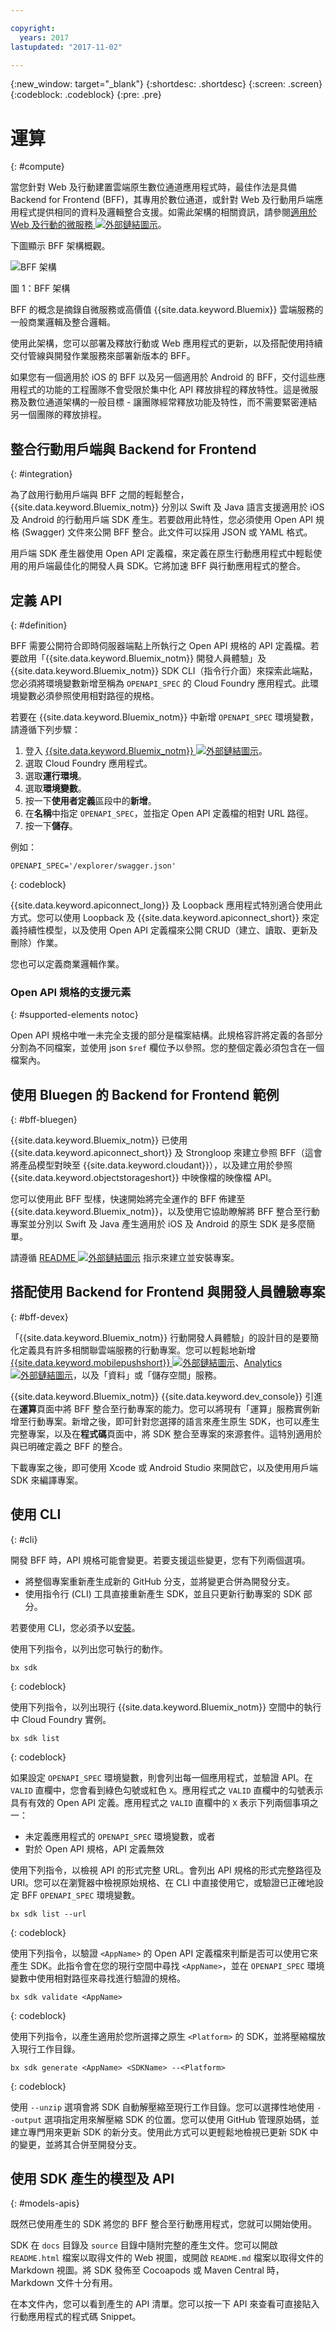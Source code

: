 ```yaml
---

copyright:
  years: 2017
lastupdated: "2017-11-02"

---
```

{:new_window: target="_blank"}
{:shortdesc: .shortdesc}
{:screen: .screen}
{:codeblock: .codeblock}
{:pre: .pre}

# 運算
{: #compute}

當您針對 Web 及行動建置雲端原生數位通道應用程式時，最佳作法是具備 Backend for Frontend (BFF)，其專用於數位通道，或針對 Web 及行動用戶端應用程式提供相同的資料及邏輯整合支援。如需此架構的相關資訊，請參閱[適用於 Web 及行動的微服務 ![外部鏈結圖示](../icons/launch-glyph.svg)](https://www.ibm.com/devops/method/content/architecture/omnichannelArchitecture)。

下圖顯示 BFF 架構概觀。

![BFF 架構](images/bff-arch.png)

圖 1：BFF 架構

BFF 的概念是摘錄自微服務或高價值 {{site.data.keyword.Bluemix}} 雲端服務的一般商業邏輯及整合邏輯。

使用此架構，您可以部署及釋放行動或 Web 應用程式的更新，以及搭配使用持續交付管線與開發作業服務來部署新版本的 BFF。

如果您有一個適用於 iOS 的 BFF 以及另一個適用於 Android 的 BFF，交付這些應用程式的功能的工程團隊不會受限於集中化 API 釋放排程的釋放特性。這是微服務及數位通道架構的一般目標 - 讓團隊經常釋放功能及特性，而不需要緊密連結另一個團隊的釋放排程。

<!--
## Backend for Frontends (BFF)
{: #bff}

Backend for Frontend patterns, commonly known as BFFs, really help you to focus on exposing business data and services in a form that matches the user interaction requirements. To optimize a user journey to your cloud solution, it may require a different user journey for the mobile application and a richer, more detailed journey for the Web application. With the introduction of voice-controlled devices like the [{{site.data.keyword.conversationfull}} ![External link icon](../icons/launch-glyph.svg "External link icon")](https://www.ibm.com/watson/developercloud/conversation.html) service, the interaction with a user could be controlled by voice. This digital channel will require a very different BFF for managing these voice intent-based interactions.

With {{site.data.keyword.Bluemix_notm}}, you can build a BFF by using polyglot programming approach to define the BFF. IBM recommends using Node, Swift, or Java and running them in a cloud native pattern with either Cloud Foundry, Container services, or serverless.

The BFF will manage the integration with services for data persistence, caching, and integration with high-value services like {{site.data.keyword.ibmwatson}}, {{site.data.keyword.iot_short_notm}}, {{site.data.keyword.weather_short}}, and data analytics like {{site.data.keyword.sparks}}.

The BFF will expose an API most commonly using a REST pattern, but you can design your BFF to work from a messaging architecture using {{site.data.keyword.messagehub}}.
-->


## 整合行動用戶端與 Backend for Frontend
{: #integration}

為了啟用行動用戶端與 BFF 之間的輕鬆整合，{{site.data.keyword.Bluemix_notm}} 分別以 Swift 及 Java 語言支援適用於 iOS 及 Android 的行動用戶端 SDK 產生。若要啟用此特性，您必須使用 Open API 規格 (Swagger) 文件來公開 BFF 整合。此文件可以採用 JSON 或 YAML 格式。

用戶端 SDK 產生器使用 Open API 定義檔，來定義在原生行動應用程式中輕鬆使用的用戶端最佳化的開發人員 SDK。它將加速 BFF 與行動應用程式的整合。


## 定義 API
{: #definition}

BFF 需要公開符合即時伺服器端點上所執行之 Open API 規格的 API 定義檔。若要啟用「{{site.data.keyword.Bluemix_notm}} 開發人員體驗」及 {{site.data.keyword.Bluemix_notm}} SDK CLI（指令行介面）來探索此端點，您必須將環境變數新增至稱為 `OPENAPI_SPEC` 的 Cloud Foundry 應用程式。此環境變數必須參照使用相對路徑的規格。

若要在 {{site.data.keyword.Bluemix_notm}} 中新增 `OPENAPI_SPEC` 環境變數，請遵循下列步驟：

1. 登入 [{{site.data.keyword.Bluemix_notm}} ![外部鏈結圖示](../icons/launch-glyph.svg)](http://bluemix.net)。
2. 選取 Cloud Foundry 應用程式。
3. 選取**運行環境**。
4. 選取**環境變數**。
5. 按一下**使用者定義**區段中的**新增**。
6. 在**名稱**中指定 `OPENAPI_SPEC`，並指定 Open API 定義檔的相對 URL 路徑。
7. 按一下**儲存**。

<!--
To add the `OPENAPI_SPEC` environment variable locally and push your changes to {{site.data.keyword.Bluemix_notm}} with the [Cloud Foundry CLI ![External link icon](../icons/launch-glyph.svg)](https://github.com/cloudfoundry/cli#getting-started), follow these steps:

1. Open Terminal and navigate to your project directory.
2. Add the following code to the `manifest.yml` file.

   ```
   env:
       "OPENAPI_SPEC": "<relative URL path to your Open API definition file>"
   ```
   {: codeblock}
3. Save your changes to the `manifest.yml` file.
4. Run `cf push` to deploy the changes to {{site.data.keyword.Bluemix_notm}}.
-->

例如：

```
OPENAPI_SPEC='/explorer/swagger.json'
```
{: codeblock}

{{site.data.keyword.apiconnect_long}} 及 Loopback 應用程式特別適合使用此方式。您可以使用 Loopback 及 {{site.data.keyword.apiconnect_short}} 來定義持續性模型，以及使用 Open API 定義檔來公開 CRUD（建立、讀取、更新及刪除）作業。

您也可以定義商業邏輯作業。


### Open API 規格的支援元素
{: #supported-elements notoc}

Open API 規格中唯一未完全支援的部分是檔案結構。此規格容許將定義的各部分分割為不同檔案，並使用 json `$ref` 欄位予以參照。您的整個定義必須包含在一個檔案內。


## 使用 Bluegen 的 Backend for Frontend 範例
{: #bff-bluegen}

{{site.data.keyword.Bluemix_notm}} 已使用 {{site.data.keyword.apiconnect_short}} 及 Strongloop 來建立參照 BFF（這會將產品模型對映至 {{site.data.keyword.cloudant}}），以及建立用於參照 {{site.data.keyword.objectstorageshort}} 中映像檔的映像檔 API。

您可以使用此 BFF 型樣，快速開始將完全運作的 BFF 佈建至 {{site.data.keyword.Bluemix_notm}}，以及使用它協助瞭解將 BFF 整合至行動專案並分別以 Swift 及 Java 產生適用於 iOS 及 Android 的原生 SDK 是多麼簡單。

請遵循 [README ![外部鏈結圖示](../icons/launch-glyph.svg "外部鏈結圖示")](https://github.com/ibm-bluemix-mobile-services/backend-for-frontend-node "外部鏈結圖示") 指示來建立並安裝專案。


## 搭配使用 Backend for Frontend 與開發人員體驗專案
{: #bff-devex}

「{{site.data.keyword.Bluemix_notm}} 行動開發人員體驗」的設計目的是要簡化定義具有許多相關聯雲端服務的行動專案。您可以輕鬆地新增 [{{site.data.keyword.mobilepushshort}} ![外部鏈結圖示](../icons/launch-glyph.svg)](/docs/services/mobilepush/index.html)、[Analytics ![外部鏈結圖示](../icons/launch-glyph.svg)](/docs/services/mobileanalytics/index.html)，以及「資料」或「儲存空間」服務。

{{site.data.keyword.Bluemix_notm}} {{site.data.keyword.dev_console}} 引進在**運算**頁面中將 BFF 整合至行動專案的能力。您可以將現有「運算」服務實例新增至行動專案。新增之後，即可針對您選擇的語言來產生原生 SDK，也可以產生完整專案，以及在**程式碼**頁面中，將 SDK 整合至專案的來源套件。這特別適用於與已明確定義之 BFF 的整合。

下載專案之後，即可使用 Xcode 或 Android Studio 來開啟它，以及使用用戶端 SDK 來編譯專案。


## 使用 CLI
{: #cli}

開發 BFF 時，API 規格可能會變更。若要支援這些變更，您有下列兩個選項。

* 將整個專案重新產生成新的 GitHub 分支，並將變更合併為開發分支。
* 使用指令行 (CLI) 工具直接重新產生 SDK，並且只更新行動專案的 SDK 部分。

若要使用 CLI，您必須予以[安裝](sdk_cli.html#installation)。

使用下列指令，以列出您可執行的動作。

```
bx sdk
```
{: codeblock}

使用下列指令，以列出現行 {{site.data.keyword.Bluemix_notm}} 空間中的執行中 Cloud Foundry 實例。

```
bx sdk list
```
{: codeblock}

如果設定 `OPENAPI_SPEC` 環境變數，則會列出每一個應用程式，並驗證 API。在 `VALID` 直欄中，您會看到綠色勾號或紅色 `X`。應用程式之 `VALID` 直欄中的勾號表示具有有效的 Open API 定義。應用程式之 `VALID` 直欄中的 `X` 表示下列兩個事項之一：

* 未定義應用程式的 `OPENAPI_SPEC` 環境變數，或者
* 對於 Open API 規格，API 定義無效

使用下列指令，以檢視 API 的形式完整 URL。會列出 API 規格的形式完整路徑及 URI。您可以在瀏覽器中檢視原始規格、在 CLI 中直接使用它，或驗證已正確地設定 BFF `OPENAPI_SPEC` 環境變數。

```
bx sdk list --url
```
{: codeblock}

使用下列指令，以驗證 `<AppName>` 的 Open API 定義檔來判斷是否可以使用它來產生 SDK。此指令會在您的現行空間中尋找 `<AppName>`，並在 `OPENAPI_SPEC` 環境變數中使用相對路徑來尋找進行驗證的規格。

```
bx sdk validate <AppName>
```
{: codeblock}

使用下列指令，以產生適用於您所選擇之原生 `<Platform>` 的 SDK，並將壓縮檔放入現行工作目錄。

```
bx sdk generate <AppName> <SDKName> --<Platform>
```
{: codeblock}

使用 `--unzip` 選項會將 SDK 自動解壓縮至現行工作目錄。您可以選擇性地使用 `--output` 選項指定用來解壓縮 SDK 的位置。您可以使用 GitHub 管理原始碼，並建立專門用來更新 SDK 的新分支。使用此方式可以更輕鬆地檢視已更新 SDK 中的變更，並將其合併至開發分支。


## 使用 SDK 產生的模型及 API
{: #models-apis}

既然已使用產生的 SDK 將您的 BFF 整合至行動應用程式，您就可以開始使用。

SDK 在 `docs` 目錄及 `source` 目錄中隨附完整的產生文件。您可以開啟 `README.html` 檔案以取得文件的 Web 視圖，或開啟 `README.md` 檔案以取得文件的 Markdown 視圖。將 SDK 發佈至 Cocoapods 或 Maven Central 時，Markdown 文件十分有用。

在本文件內，您可以看到產生的 API 清單。您可以按一下 API 來查看可直接貼入行動應用程式的程式碼 Snippet。
